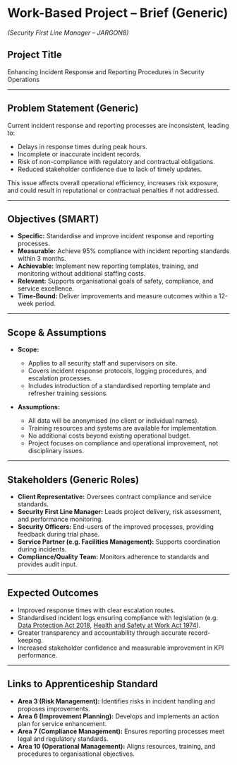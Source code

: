 # Work-Based Project – Brief (Generic)  
*(Security First Line Manager – JARGON8)*  

## Project Title  
Enhancing Incident Response and Reporting Procedures in Security Operations  

---

## Problem Statement (Generic)  
Current incident response and reporting processes are inconsistent, leading to:  
- Delays in response times during peak hours.  
- Incomplete or inaccurate incident records.  
- Risk of non-compliance with regulatory and contractual obligations.  
- Reduced stakeholder confidence due to lack of timely updates.  

This issue affects overall operational efficiency, increases risk exposure, and could result in reputational or contractual penalties if not addressed.  

---

## Objectives (SMART)  
- **Specific:** Standardise and improve incident response and reporting processes.  
- **Measurable:** Achieve 95% compliance with incident reporting standards within 3 months.  
- **Achievable:** Implement new reporting templates, training, and monitoring without additional staffing costs.  
- **Relevant:** Supports organisational goals of safety, compliance, and service excellence.  
- **Time-Bound:** Deliver improvements and measure outcomes within a 12-week period.  

---

## Scope & Assumptions  
- **Scope:**  
  - Applies to all security staff and supervisors on site.  
  - Covers incident response protocols, logging procedures, and escalation processes.  
  - Includes introduction of a standardised reporting template and refresher training sessions.  

- **Assumptions:**  
  - All data will be anonymised (no client or individual names).  
  - Training resources and systems are available for implementation.  
  - No additional costs beyond existing operational budget.  
  - Project focuses on compliance and operational improvement, not disciplinary issues.  

---

## Stakeholders (Generic Roles)  
- **Client Representative:** Oversees contract compliance and service standards.  
- **Security First Line Manager:** Leads project delivery, risk assessment, and performance monitoring.  
- **Security Officers:** End-users of the improved processes, providing feedback during trial phase.  
- **Service Partner (e.g. Facilities Management):** Supports coordination during incidents.  
- **Compliance/Quality Team:** Monitors adherence to standards and provides audit input.  

---

## Expected Outcomes  
- Improved response times with clear escalation routes.  
- Standardised incident logs ensuring compliance with legislation (e.g. [Data Protection Act 2018](https://www.legislation.gov.uk/ukpga/2018/12/contents/enacted), [Health and Safety at Work Act 1974](https://www.legislation.gov.uk/ukpga/1974/37/contents)).  
- Greater transparency and accountability through accurate record-keeping.  
- Increased stakeholder confidence and measurable improvement in KPI performance.  

---

## Links to Apprenticeship Standard  
- **Area 3 (Risk Management):** Identifies risks in incident handling and proposes improvements.  
- **Area 6 (Improvement Planning):** Develops and implements an action plan for service enhancement.  
- **Area 7 (Compliance Management):** Ensures reporting processes meet legal and regulatory standards.  
- **Area 10 (Operational Management):** Aligns resources, training, and procedures to organisational objectives.  
